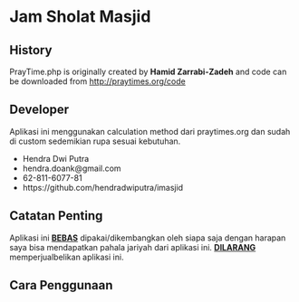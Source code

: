 <h1>Jam Sholat Masjid</h1>

<h2>History</h2>
<p>PrayTime.php is originally created by <strong>Hamid Zarrabi-Zadeh</strong> and code can be downloaded from <a href="http://praytimes.org/code">http://praytimes.org/code</a></p>

<h2>Developer</h2>
Aplikasi ini menggunakan calculation method dari praytimes.org dan sudah di custom sedemikian rupa sesuai kebutuhan.
<ul>
<li> Hendra Dwi Putra</li>
<li> hendra.doank@gmail.com</li> 
<li> 62-811-6077-81</li>                  
<li> https://github.com/hendradwiputra/imasjid</li>
</ul>

<h2>Catatan Penting</h2>
<p>Aplikasi ini <strong><u>BEBAS</u></strong> dipakai/dikembangkan oleh siapa saja dengan harapan saya bisa mendapatkan pahala jariyah dari aplikasi ini. <strong><u>DILARANG</u></strong> memperjualbelikan aplikasi ini.

<h2>Cara Penggunaan</h2>
